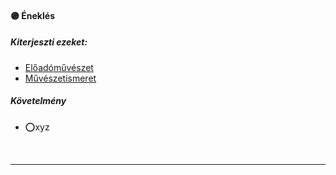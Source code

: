 #### 🟣 Éneklés

##### Kiterjeszti ezeket:
- [Előadóművészet](../kepzettsegek/eloadomuveszet.md)
- [Művészetismeret](../kepzettsegek/muveszetismeret.md) 

##### Követelmény
- ⭕xyz

<br />

---
